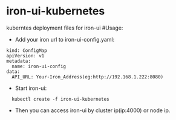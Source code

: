 # iron-ui-kubernetes
kuberntes deployment files for iron-ui
#Usage:
* Add your iron url to iron-ui-config.yaml:
```
kind: ConfigMap
apiVersion: v1
metadata:
  name: iron-ui-config
data:
  API_URL: Your-Iron_Address(eg:http://192.168.1.222:8080)
```
* Start iron-ui:
```
  kubectl create -f iron-ui-kubernetes
```
* Then you can access iron-ui by cluster ip(ip:4000) or node ip.
